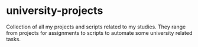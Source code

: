# university-projects
Collection of all my projects and scripts related to my studies. They range from projects for assignments to scripts to automate some university related tasks.